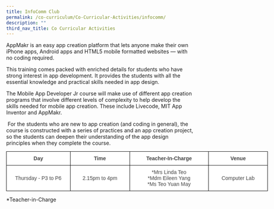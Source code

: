 ```yaml
---
title: InfoComm Club
permalink: /co-curriculum/Co-Curricular-Activities/infocomm/
description: ""
third_nav_title: Co Curricular Activities
---
```

AppMakr is an easy app creation platform that lets anyone make their own iPhone apps, Android apps and HTML5 mobile formatted websites — with no coding required. 

This training comes packed with enriched details for students who have strong interest in app development. It provides the students with all the essential knowledge and practical skills needed in app design.

The Mobile App Developer Jr course will make use of different app creation programs that involve different levels of complexity to help develop the skills needed for mobile app creation. These include Livecode, MIT App Inventor and AppMakr. 

 For the students who are new to app creation (and coding in general), the course is constructed with a series of practices and an app creation project, so the students can deepen their understanding of the app design principles when they complete the course.
 
 <style type="text/css">
.tg  {border-collapse:collapse;border-spacing:0;margin:0px auto;}
.tg td{border-color:black;border-style:solid;border-width:1px;font-family:Arial, sans-serif;font-size:14px;
  overflow:hidden;padding:10px 5px;word-break:normal;}
.tg th{border-color:black;border-style:solid;border-width:1px;font-family:Arial, sans-serif;font-size:14px;
  font-weight:normal;overflow:hidden;padding:10px 5px;word-break:normal;}
.tg .tg-ncov{background-color:#FFF;color:#454545;text-align:center;vertical-align:middle}
.tg .tg-d8lx{background-color:#FFF;color:#444;font-weight:bold;text-align:center;vertical-align:middle}
.tg .tg-vfvg{background-color:#FFF;color:#444;text-align:center;vertical-align:middle}
</style>
<table class="tg" style="undefined;table-layout: fixed; width: 704px">
<colgroup>
<col style="width: 172px">
<col style="width: 160px">
<col style="width: 213px">
<col style="width: 159px">
</colgroup>
<tbody>
  <tr>
    <td class="tg-d8lx">Day </td>
    <td class="tg-d8lx"> Time</td>
    <td class="tg-d8lx">Teacher-In-Charge</td>
    <td class="tg-d8lx">  Venue</td>
  </tr>
  <tr>
    <td class="tg-ncov"> Thursday - P3 to P6</td>
    <td class="tg-ncov"> 2.15pm to 4pm </td>
    <td class="tg-ncov"> *Mrs Linda Teo<br>*Mdm Eileen Yang<br>*Ms Teo Yuan May</td>
    <td class="tg-vfvg"><span style="color:#444">Computer Lab</span> </td>
  </tr>
</tbody>
</table>

\*Teacher-in-Charge